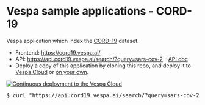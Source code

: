 <!-- Copyright Yahoo. Licensed under the terms of the Apache 2.0 license. See LICENSE in the project root. -->
# Vespa sample applications - CORD-19 

Vespa application which index the [CORD-19](https://pages.semanticscholar.org/coronavirus-research) dataset.

* Frontend: https://cord19.vespa.ai/
* API: https://api.cord19.vespa.ai/search/?query=sars-cov-2 - [API doc](https://github.com/vespa-engine/cord-19/blob/master/cord-19-queries.md)
* Deploy a copy of this application by cloning this repo, and deploy it to 
  [Vespa Cloud](https://cloud.vespa.ai/) or [on your own](experiment-yourself.md).

[![Continuous deployment to the Vespa Cloud](https://github.com/vespa-engine/sample-apps/workflows/Deploy%20the%20Vespa%20CORD-19%20search%20application%20to%20Vespa%20Cloud/badge.svg)](https://github.com/vespa-engine/sample-apps/actions?query=workflow%3A%22Deploy+the+Vespa+CORD-19+search+application+to+Vespa+Cloud%22)

<pre data-test="exec" data-test-assert-contains="spike-mediated">
$ curl "https://api.cord19.vespa.ai/search/?query=sars-cov-2"
</pre>
